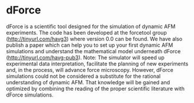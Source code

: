 # dForce
dForce is a scientific tool designed for the simulation of dynamic AFM experiments. The code has been developed at the forcetool group (http://tinyurl.com/havg3) where version 0.0 can be found. We have also publish a paper which can help you to set up your first dynamic AFM simulations and understand the mathematical model underneath dForce (http://tinyurl.com/havg-pub3). Note: The simulator will speed up experimental data interpretation, facilitate the planning of new experiments and, in the process, will advance force microscopy. However, dForce simulations could not be considered a substitute for the rational understanding of dynamic AFM. That knowledge will be gained and optimized by combining the reading of the proper scientific literature with dForce simulations.
